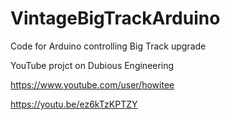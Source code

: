 # VintageBigTrackArduino
Code for Arduino controlling Big Track upgrade

YouTube projct on Dubious Engineering

https://www.youtube.com/user/howitee

https://youtu.be/ez6kTzKPTZY

